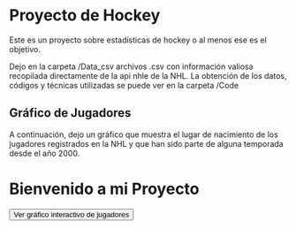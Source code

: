 # Proyecto de Hockey

Este es un proyecto sobre estadísticas de hockey o al menos ese es el objetivo.

Dejo en la carpeta /Data_csv archivos .csv con información valiosa recopilada directamente de la api nhle de la NHL. 
La obtención de los datos, códigos y técnicas utilizadas se puede ver en la carpeta /Code

## Gráfico de Jugadores
A continuación, dejo un gráfico que muestra el lugar de nacimiento de los jugadores registrados en la NHL y que han sido parte de alguna temporada desde el año 2000.

<!DOCTYPE html>
<html lang="es">
<head>
    <meta charset="UTF-8">
    <meta name="viewport" content="width=device-width, initial-scale=1.0">
    <title>Gráfico Interactivo</title>
</head>
<body>
    <h1>Bienvenido a mi Proyecto</h1>
    <button onclick="window.open('https://fcolper.github.io/Hockey_2000/jugadores_mapa_filtrado_2.html', '_blank')">Ver gráfico interactivo de jugadores</button>
</body>
</html>








